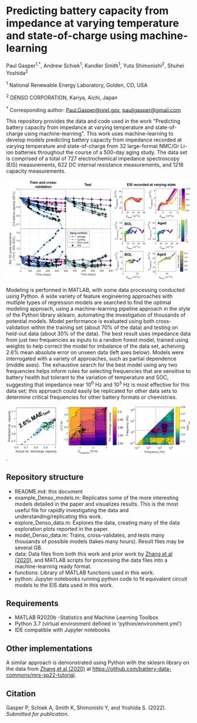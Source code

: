 # Predicting battery capacity from impedance at varying temperature and state-of-charge using machine-learning

Paul Gasper<sup>1,*</sup>, Andrew Schiek<sup>1</sup>, Kandler Smith<sup>1</sup>, Yuta Shimonishi<sup>2</sup>, Shuhei Yoshida<sup>2</sup>

<sup>1</sup> National Renewable Energy Laboratory, Golden, CO, USA

<sup>2</sup> DENSO CORPORATION, Kariya, Aichi, Japan

<sup>*</sup> Corresponding author: Paul.Gasper@nrel.gov, pauljgasper@gmail.com

This repository provides the data and code used in the work "Predicting battery capacity from impedance at varying temperature and state-of-charge using machine-learning". This work uses machine-learning to develop models predicting battery capacity from impedance recorded at varying temperature and state-of-charge from 32 large-format NMC/Gr Li-ion batteries throughout the course of a 500-day aging study. The data set is comprised of a total of 727 electrochemical impedance spectroscopy (EIS) measurements, 622 DC internal resistance measurements, and 1216 capacity measurements. 

![](data_summary.jpg)

Modeling is performed in MATLAB, with some data processing conducted using Python. A wide variety of feature engineering approaches with mutliple types of regression models are searched to find the optimal modeling approach, using a machine-learning pipeline approach in the style of the Python library sklearn, automating the investigation of thousands of potential models. Model performance is evaluated using both cross-validation within the training set (about 70% of the data) and testing on held-out data (about 30% of the data). The best result uses impedance data from just two frequencies as inputs to a random forest model, trained using weights to help correct the model for imbalance of the data set, acheiving 2.6% mean absolute error on unseen data (left axes below). Models were interrogated with a variety of approaches, such as partial dependence (middle axes). The exhaustive search for the best model using any two frequencies helps inform rules for selecting frequencies that are sensitive to battery health but tolerant to the variation of temperature and SOC, suggesting that impedance near 10<sup>0</sup> Hz and 10<sup>3</sup> Hz is most effective for this data set; this approach could easily be replicated for other data sets to determine critical frequencies for other battery formats or chemistries.

![](best_model.jpg).

## Repository structure

- README.md: this document
- example_Denso_models.m: Replicates some of the more interesting models detailed in the paper and visualizes results. This is the most useful file for rapidly investigating the data and understanding/replicating this work.
- explore_Denso_data.m: Explores the data, creating many of the data exploration plots reported in the paper.
- model_Denso_data.m: Trains, cross-validates, and tests many thousands of possible models (takes many hours). Result files may be several GB.
- data: Data files from both this work and prior work by [Zhang et al (2020)](https://www.nature.com/articles/s41467-020-15235-7.pdf), and MATLAB scripts for processing the data files into a machine-learning ready format.
- functions: Library of MATLAB functions used in this work.
- python: Jupyter notebooks running python code to fit equivalent circuit models to the EIS data used in this work.

## Requirements

- MATLAB R2020b
	-Statistics and Machine Learning Toolbox
- Python 3.7 (virtual environment defined in 'python/environment.yml')
- IDE compatible with Jupyter notebooks

## Other implementations
A similar approach is demonstrated using Python with the sklearn library  on the data from [Zhang et al (2020)](https://www.nature.com/articles/s41467-020-15235-7.pdf) at https://github.com/battery-data-commons/mrs-sp22-tutorial.

## Citation

Gasper P, Schiek A, Smith K, Shimonishi Y, and Yoshida S. (2022). _Submitted for publication._
